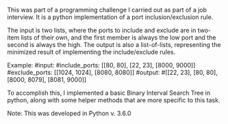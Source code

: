 This was part of a programming challenge I carried out as part of a job interview.
It is a python implementation of a port inclusion/exclusion rule.

The input is two lists, where the ports to include and exclude are in two-item
lists of their own, and the first member is always the low port and the second
is always the high. The output is also a list-of-lists, representing the minimized
result of implementing the include/exclude rules.

Example:
#input:
    #include_ports: [[80, 80], [22, 23], [8000, 9000]]
    #exclude_ports: [[1024, 1024], [8080, 8080]]
#output:
    #[[22, 23], [80, 80], [8000, 8079], [8081, 9000]]   

To accomplish this, I implemented a basic Binary Interval Search Tree in python,
along with some helper methods that are more specific to this task.

Note: This was developed in Python v. 3.6.0
